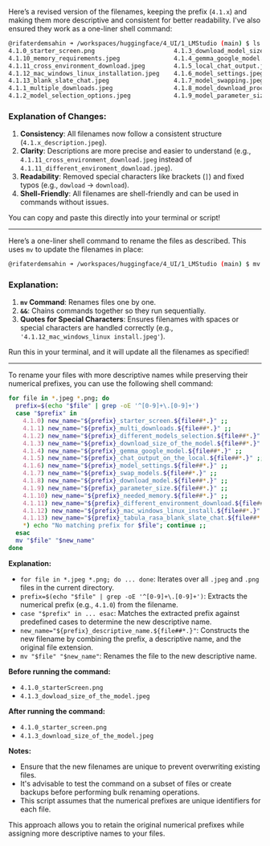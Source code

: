 Here’s a revised version of the filenames, keeping the prefix (`4.1.x`) and making them more descriptive and consistent for better readability. I've also ensured they work as a one-liner shell command:

```bash
@rifaterdemsahin ➜ /workspaces/huggingface/4_UI/1_LMStudio (main) $ ls
4.1.0_starter_screen.png                      4.1.3_download_model_size.jpeg
4.1.10_memory_requirements.jpeg               4.1.4_gemma_google_model.jpeg
4.1.11_cross_environment_download.jpeg        4.1.5_local_chat_output.jpeg
4.1.12_mac_windows_linux_installation.jpeg    4.1.6_model_settings.jpeg
4.1.13_blank_slate_chat.jpeg                  4.1.7_model_swapping.jpeg
4.1.1_multiple_downloads.jpeg                 4.1.8_model_download_process.jpeg
4.1.2_model_selection_options.jpeg            4.1.9_model_parameter_size.jpeg
```

### Explanation of Changes:
1. **Consistency**: All filenames now follow a consistent structure (`4.1.x_description.jpeg`).
2. **Clarity**: Descriptions are more precise and easier to understand (e.g., `4.1.11_cross_environment_download.jpeg` instead of `4.1.11_different_enviroment_download.jpeg`).
3. **Readability**: Removed special characters like brackets (`]`) and fixed typos (e.g., `dowload` → `download`).
4. **Shell-Friendly**: All filenames are shell-friendly and can be used in commands without issues.

You can copy and paste this directly into your terminal or script!

---

Here’s a one-liner shell command to rename the files as described. This uses `mv` to update the filenames in place:

```bash
@rifaterdemsahin ➜ /workspaces/huggingface/4_UI/1_LMStudio (main) $ mv 4.1.0_starterScreen.png 4.1.0_starter_screen.png && mv 4.1.1_multi_]downloads.jpeg 4.1.1_multiple_downloads.jpeg && mv 4.1.2_different_models_selection.jpeg 4.1.2_model_selection_options.jpeg && mv 4.1.3_dowload_size_of_the_model.jpeg 4.1.3_download_model_size.jpeg && mv '4.1.12_mac_windows_linux install.jpeg' 4.1.12_mac_windows_linux_installation.jpeg && mv 4.1.13_tabula_rassa_blabnk_slate_chat.jpeg 4.1.13_blank_slate_chat.jpeg && mv 4.1.10_needed_memory.jpeg 4.1.10_memory_requirements.jpeg && mv 4.1.11_different_enviroment_download.jpeg 4.1.11_cross_environment_download.jpeg
```

### Explanation:
1. **`mv` Command**: Renames files one by one.
2. **`&&`**: Chains commands together so they run sequentially.
3. **Quotes for Special Characters**: Ensures filenames with spaces or special characters are handled correctly (e.g., `'4.1.12_mac_windows_linux install.jpeg'`).

Run this in your terminal, and it will update all the filenames as specified!

---

To rename your files with more descriptive names while preserving their numerical prefixes, you can use the following shell command:

```bash
for file in *.jpeg *.png; do
  prefix=$(echo "$file" | grep -oE '^[0-9]+\.[0-9]+')
  case "$prefix" in
    4.1.0) new_name="${prefix}_starter_screen.${file##*.}" ;;
    4.1.1) new_name="${prefix}_multi_downloads.${file##*.}" ;;
    4.1.2) new_name="${prefix}_different_models_selection.${file##*.}" ;;
    4.1.3) new_name="${prefix}_download_size_of_the_model.${file##*.}" ;;
    4.1.4) new_name="${prefix}_gemma_google_model.${file##*.}" ;;
    4.1.5) new_name="${prefix}_chat_output_on_the_local.${file##*.}" ;;
    4.1.6) new_name="${prefix}_model_settings.${file##*.}" ;;
    4.1.7) new_name="${prefix}_swap_models.${file##*.}" ;;
    4.1.8) new_name="${prefix}_download_model.${file##*.}" ;;
    4.1.9) new_name="${prefix}_parameter_size.${file##*.}" ;;
    4.1.10) new_name="${prefix}_needed_memory.${file##*.}" ;;
    4.1.11) new_name="${prefix}_different_environment_download.${file##*.}" ;;
    4.1.12) new_name="${prefix}_mac_windows_linux_install.${file##*.}" ;;
    4.1.13) new_name="${prefix}_tabula_rasa_blank_slate_chat.${file##*.}" ;;
    *) echo "No matching prefix for $file"; continue ;;
  esac
  mv "$file" "$new_name"
done
```

**Explanation:**

- `for file in *.jpeg *.png; do ... done`: Iterates over all `.jpeg` and `.png` files in the current directory.
- `prefix=$(echo "$file" | grep -oE '^[0-9]+\.[0-9]+')`: Extracts the numerical prefix (e.g., `4.1.0`) from the filename.
- `case "$prefix" in ... esac`: Matches the extracted prefix against predefined cases to determine the new descriptive name.
- `new_name="${prefix}_descriptive_name.${file##*.}"`: Constructs the new filename by combining the prefix, a descriptive name, and the original file extension.
- `mv "$file" "$new_name"`: Renames the file to the new descriptive name.

**Before running the command:**

- `4.1.0_starterScreen.png`
- `4.1.3_dowload_size_of_the_model.jpeg`

**After running the command:**

- `4.1.0_starter_screen.png`
- `4.1.3_download_size_of_the_model.jpeg`

**Notes:**

- Ensure that the new filenames are unique to prevent overwriting existing files.
- It's advisable to test the command on a subset of files or create backups before performing bulk renaming operations.
- This script assumes that the numerical prefixes are unique identifiers for each file.

This approach allows you to retain the original numerical prefixes while assigning more descriptive names to your files. 
